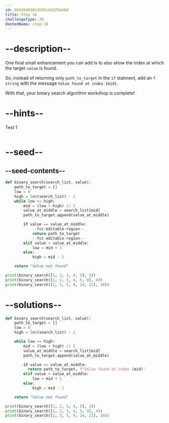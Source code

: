 ```yaml
---
id: 68416d66013635cb6325eb6d
title: Step 16
challengeType: 20
dashedName: step-16
---
```


# --description--

One final small enhancement you can add is to also show the index at which the target `value` is found.

So, instead of returning only `path_to_target` in the `if` statment, add an `f string` with the message `Value found at index {mid}`.

With that, your binary search algorithm workshop is complete!

# --hints--

Test 1

```js

```

# --seed--

## --seed-contents--

```py
def binary_search(search_list, value):
    path_to_target = []
    low = 0
    high = len(search_list) - 1
    while low <= high:
        mid = (low + high) // 2
        value_at_middle = search_list[mid]
        path_to_target.append(value_at_middle)

        if value == value_at_middle:
            --fcc-editable-region--
            return path_to_target
            --fcc-editable-region--
        elif value > value_at_middle:
            low = mid + 1
        else:
            high = mid - 1

    return "Value not found"

print(binary_search([1, 2, 3, 4, 5], 3))
print(binary_search([1, 2, 3, 4, 5, 9], 4))
print(binary_search([1, 3, 5, 9, 14, 22], 10))
```

# --solutions--

```py
def binary_search(search_list, value):
    path_to_target = []
    low = 0
    high = len(search_list) - 1

    while low <= high:
        mid = (low + high) // 2
        value_at_middle = search_list[mid]
        path_to_target.append(value_at_middle)

        if value == value_at_middle:
          return path_to_target, f"Value found at index {mid}"
        elif value > value_at_middle:
            low = mid + 1
        else:
            high = mid - 1

    return "Value not found"

print(binary_search([1, 2, 3, 4, 5], 3))
print(binary_search([1, 2, 3, 4, 5, 9], 4)) 
print(binary_search([1, 3, 5, 9, 14, 22], 10))
```
